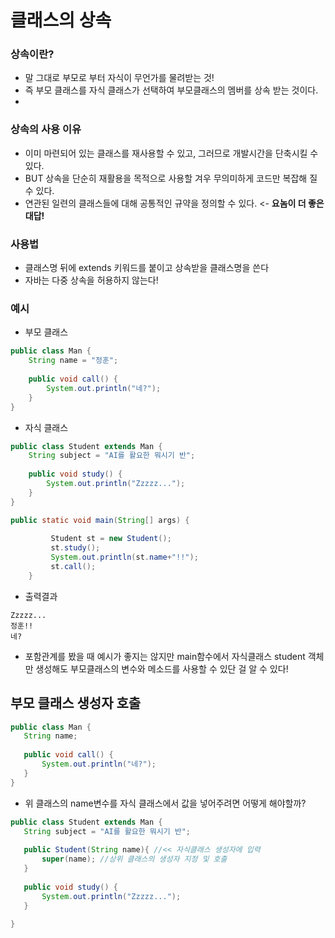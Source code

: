 # 클래스의 상속

### 상속이란?
 - 말 그대로 부모로 부터 자식이 무언가를 물려받는 것!
 - 즉 부모 클래스를 자식 클래스가 선택하여 부모클래스의 멤버를 상속 받는 것이다.
 - 
### 상속의 사용 이유
 - 이미 마련되어 있는 클래스를 재사용할 수 있고, 그러므로 개발시간을 단축시킬 수 있다.
 - BUT 상속을 단순히 재활용을 목적으로 사용할 겨우 무의미하게 코드만 복잡해 질 수 있다.
 - 연관된 일련의 클래스들에 대해 공통적인 규약을 정의할 수 있다. <- __요놈이 더 좋은 대답!__

### 사용법
 - 클래스명 뒤에 extends 키워드를 붙이고 상속받을 클래스명을 쓴다
 - 자바는 다중 상속을 허용하지 않는다!

### 예시
 - 부모 클래스
```java
public class Man {
	String name = "정훈";
	
	public void call() {
		System.out.println("네?");
	}
}
```
 - 자식 클래스

```java
public class Student extends Man {
	String subject = "AI를 활요한 뭐시기 반";
	
	public void study() {
		System.out.println("Zzzzz...");
	}
}
```
```java
public static void main(String[] args) {
		
		 Student st = new Student();
		 st.study();		 
		 System.out.println(st.name+"!!");
		 st.call();
	}
```
- 출력결과
```
Zzzzz...
정훈!!
네?
```
 - 포함관계를 봤을 때 예시가 좋지는 않지만 main함수에서 자식클래스 student 객체만 생성해도 부모클래스의 변수와 메소드를 사용할 수 있단 걸 알 수 있다!

## 부모 클래스 생성자 호출

 ```java
public class Man {
	String name;
	
	public void call() {
		System.out.println("네?");
	}
}
```
 - 위 클래스의 name변수를 자식 클래스에서 값을 넣어주려면 어떻게 해야할까?
 
 ```java
public class Student extends Man {
	String subject = "AI를 활요한 뭐시기 반";
	
	public Student(String name){ //<< 자식클래스 생성자에 입력
		super(name); //상위 클래스의 생성자 지정 및 호출
	}
	
	public void study() {
		System.out.println("Zzzzz...");
	}
	
}
```

